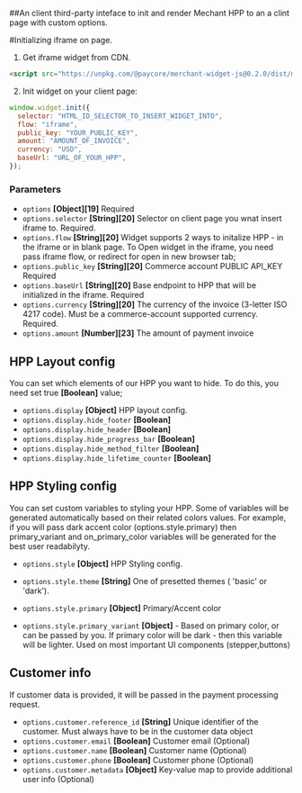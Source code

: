 ##An client third-party inteface to init and render Mechant HPP to an a clint page with custom options.

#Initializing iframe on page.

1. Get iframe widget from CDN.

```html
<script src="https://unpkg.com/@paycore/merchant-widget-js@0.2.0/dist/merchantWidget.umd.min.js"></script>
```

2. Init widget on your client page:

```javascript
window.widget.init({
  selector: "HTML_ID_SELECTOR_TO_INSERT_WIDGET_INTO",
  flow: "iframe",
  public_key: "YOUR_PUBLIC_KEY",
  amount: "AMOUNT_OF_INVOICE",
  currency: "USD",
  baseUrl: "URL_OF_YOUR_HPP",
});
```

### Parameters

- `options` **[Object][19]** Required
- `options.selector` **[String][20]** Selector on client page you wnat insert iframe to. Required.
- `options.flow` **[String][20]** Widget supports 2 ways to initalize HPP - in the iframe or in blank page.
  To Open widget in the iframe, you need pass iframe flow, or redirect for open in new browser tab;
- `options.public_key` **[String][20]** Commerce account PUBLIC API_KEY Required
- `options.baseUrl` **[String][20]** Base endpoint to HPP that will be initialized in the iframe. Required
- `options.currency` **[String][20]** The currency of the invoice (3-letter ISO 4217 code). Must be a commerce-account supported currency. Required.
- `options.amount` **[Number][23]** The amount of payment invoice

## HPP Layout config

You can set which elements of our HPP you want to hide.
To do this, you need set true **[Boolean]** value;

- `options.display` **[Object]** HPP layout config.
- `options.display.hide_footer` **[Boolean]**
- `options.display.hide_header` **[Boolean]**
- `options.display.hide_progress_bar` **[Boolean]**
- `options.display.hide_method_filter` **[Boolean]**
- `options.display.hide_lifetime_counter` **[Boolean]**

## HPP Styling config

You can set custom variables to styling your HPP.
Some of variables will be generated automatically based on their related colors values. For example, if you will pass dark accent color (options.style.primary) then primary_variant and on_primary_color variables will be generated for the best user readabilyty.

- `options.style` **[Object]** HPP Styling config.

- `options.style.theme` **[String]** One of presetted themes ( 'basic' or 'dark').
  <!-- - `options.style.success_color` **[Object]** Color of success element 'notify' -->
- `options.style.primary` **[Object]** Primary/Accent color
- `options.style.primary_variant` **[Object]** - Based on primary color, or can be passed by you. If primary color will be dark - then this variable will be lighter. Used on most important UI components (stepper,buttons)

## Customer info

If customer data is provided, it will be passed in the payment processing request.

- `options.customer.reference_id` **[String]** Unique identifier of the customer. Must always have to be in the customer data object
- `options.customer.email` **[Boolean]** Customer email (Optional)
- `options.customer.name` **[Boolean]** Customer name (Optional)
- `options.customer.phone` **[Boolean]** Customer phone (Optional)
- `options.customer.metadata` **[Object]** Key-value map to provide additional user info (Optional)

